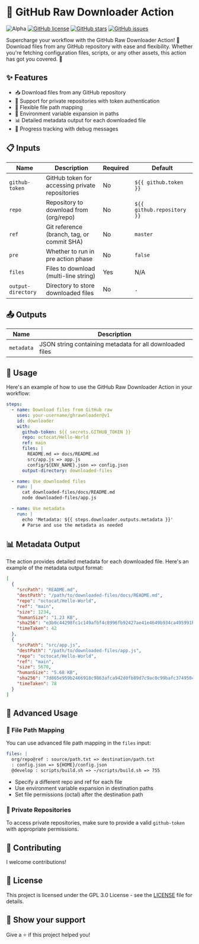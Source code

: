 # 🚀 GitHub Raw Downloader Action

![Alpha](https://img.shields.io/badge/status-alpha-blue)
[![GitHub license](https://img.shields.io/github/license/actions-rindeal/ghrawnloader)](https://github.com/actions-rindeal/ghrawnloader/blob/main/LICENSE)
[![GitHub stars](https://img.shields.io/github/stars/actions-rindeal/ghrawnloader)](https://github.com/actions-rindeal/ghrawnloader/stargazers)
[![GitHub issues](https://img.shields.io/github/issues/actions-rindeal/ghrawnloader)](https://github.com/actions-rindeal/ghrawnloader/issues)

Supercharge your workflow with the GitHub Raw Downloader Action! 💪 Download files from any GitHub repository with ease and flexibility. Whether you're fetching configuration files, scripts, or any other assets, this action has got you covered. 🎯

## ✨ Features

- 📥 Download files from any GitHub repository
- 🔐 Support for private repositories with token authentication
- 🔀 Flexible file path mapping
- 🧩 Environment variable expansion in paths
- 📊 Detailed metadata output for each downloaded file
- 🚦 Progress tracking with debug messages

## 📋 Inputs

| Name | Description | Required | Default |
|------|-------------|----------|---------|
| `github-token` | GitHub token for accessing private repositories | No | `${{ github.token }}` |
| `repo` | Repository to download from (org/repo) | No | `${{ github.repository }}` |
| `ref` | Git reference (branch, tag, or commit SHA) | No | `master` |
| `pre` | Whether to run in pre action phase | No | `false` |
| `files` | Files to download (multi-line string) | Yes | N/A |
| `output-directory` | Directory to store downloaded files | No | `.` |

## 📤 Outputs

| Name | Description |
|------|-------------|
| `metadata` | JSON string containing metadata for all downloaded files |

## 🚀 Usage

Here's an example of how to use the GitHub Raw Downloader Action in your workflow:

```yaml
steps:
  - name: Download files from GitHub raw
    uses: your-username/ghrawnloader@v1
    id: downloader
    with:
      github-token: ${{ secrets.GITHUB_TOKEN }}
      repo: octocat/Hello-World
      ref: main
      files: |
        README.md => docs/README.md
        src/app.js => app.js
        config/${ENV_NAME}.json => config.json
      output-directory: downloaded-files

  - name: Use downloaded files
    run: |
      cat downloaded-files/docs/README.md
      node downloaded-files/app.js

  - name: Use metadata
    run: |
      echo 'Metadata: ${{ steps.downloader.outputs.metadata }}'
      # Parse and use the metadata as needed
```

## 📊 Metadata Output

The action provides detailed metadata for each downloaded file. Here's an example of the metadata output format:

```json
[
  {
    "srcPath": "README.md",
    "destPath": "/path/to/downloaded-files/docs/README.md",
    "repo": "octocat/Hello-World",
    "ref": "main",
    "size": 1234,
    "humanSize": "1.23 KB",
    "sha256": "e3b0c44298fc1c149afbf4c8996fb92427ae41e4649b934ca495991b7852b855",
    "timeTaken": 42
  },
  {
    "srcPath": "src/app.js",
    "destPath": "/path/to/downloaded-files/app.js",
    "repo": "octocat/Hello-World",
    "ref": "main",
    "size": 5678,
    "humanSize": "5.68 KB",
    "sha256": "7d865e959b2466918c9863afca942d0fb89d7c9ac0c99bafc3749504ded97730",
    "timeTaken": 78
  }
]
```

## 🎨 Advanced Usage

### 🔀 File Path Mapping

You can use advanced file path mapping in the `files` input:

```yaml
files: |
  org/repo@ref : source/path.txt => destination/path.txt
  : config.json => ${HOME}/config.json
  @develop : scripts/build.sh => ~/scripts/build.sh => 755
```

- Specify a different repo and ref for each file
- Use environment variable expansion in destination paths
- Set file permissions (octal) after the destination path

### 🔐 Private Repositories

To access private repositories, make sure to provide a valid `github-token` with appropriate permissions.

## 🤝 Contributing

I welcome contributions!

## 📜 License

This project is licensed under the GPL 3.0 License - see the [LICENSE](LICENSE) file for details.

## 🌟 Show your support

Give a ⭐️ if this project helped you!
